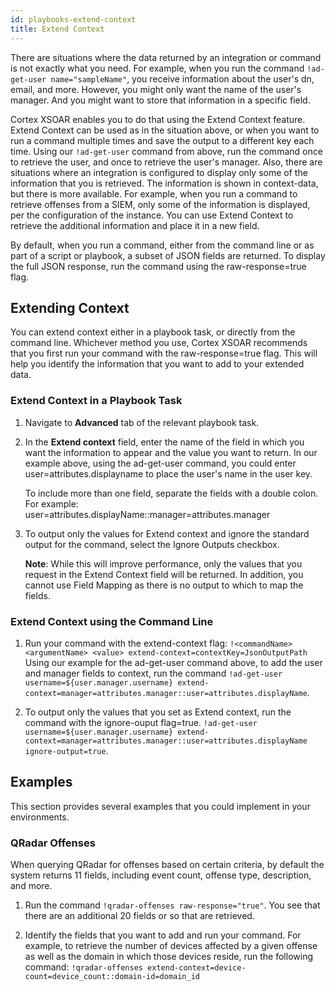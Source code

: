 ```yaml
---
id: playbooks-extend-context
title: Extend Context
---
```

There are situations where the data returned by an integration or command is not exactly what you need. For example, when you run the command `!ad-get-user name="sampleName"`, you receive information about the user's dn, email, and more. However, you might only want the name of the user's manager. And you might want to store that information in a specific field.

Cortex XSOAR enables you to do that using the Extend Context feature. Extend Context can be used as in the situation above, or when you want to run a command multiple times and save the output to a different key each time. Using our `!ad-get-user` command from above, run the command once to retrieve the user, and once to retrieve the user's manager. Also, there are situations where an integration is configured to display only some of the information that you is retrieved. The information is shown in context-data, but there is more available. For example, when you run a command to retrieve offenses from a SIEM, only some of the information is displayed, per the configuration of the instance. You can use Extend Context to retrieve the additional information and place it in a new field.

By default, when you run a command, either from the command line or as part of a script or playbook, a subset of JSON fields are returned. To display the full JSON response, run the command using the raw-response=true flag.

## Extending Context
You can extend context either in a playbook task, or directly from the command line. Whichever method you use, Cortex XSOAR recommends that you first run your command with the raw-response=true flag. This will help you identify the information that you want to add to your extended data.

### Extend Context in a Playbook Task
1. Navigate to **Advanced** tab of the relevant playbook task.
2. In the **Extend context** field, enter the name of the field in which you want the information to appear and the value you want to return.
   In our example above, using the ad-get-user command, you could enter user=attributes.displayname to place the user's name in the user key.

   To include more than one field, separate the fields with a double colon. For example:
   user=attributes.displayName::manager=attributes.manager

3. To output only the values for Extend context and ignore the standard output for the command, select the Ignore Outputs checkbox.

   **Note**: While this will improve performance, only the values that you request in the Extend Context field will be returned. In addition, you cannot use Field Mapping as there is no output to which to map the fields.

### Extend Context using the Command Line

1. Run your command with the extend-context flag:
   `!<commandName> <argumentName> <value> extend-context=contextKey=JsonOutputPath`
   Using our example for the ad-get-user command above, to add the user and manager fields to context, run the command `!ad-get-user username=${user.manager.username} extend-context=manager=attributes.manager::user=attributes.displayName`.

2. To output only the values that you set as Extend context, run the command with the ignore-ouput flag=true.
   `!ad-get-user username=${user.manager.username} extend-context=manager=attributes.manager::user=attributes.displayName ignore-output=true`.

## Examples
This section provides several examples that you could implement in your environments.

### QRadar Offenses 

When querying QRadar for offenses based on certain criteria, by default the system returns 11 fields, including event count, offense type, description, and more. 

1. Run the command `!qradar-offenses raw-response="true"`. 
   You see that there are an additional 20 fields or so that are retrieved. 

2. Identify the fields that you want to add and run your command. For example, to retrieve the number of devices affected by a given offense as well as the domain in which those devices reside, run the following command:
   `!qradar-offenses extend-context=device-count=device_count::domain-id=domain_id`

